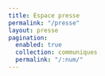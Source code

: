 ```yaml
---
title: Espace presse
permalink: "/presse"
layout: presse
pagination:
  enabled: true
  collection: communiques
  permalink: "/:num/"
---
```


